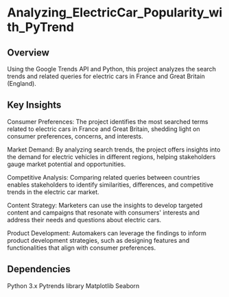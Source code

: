 # Analyzing_ElectricCar_Popularity_with_PyTrend

## Overview

Using the Google Trends API and Python, this project analyzes the search trends and related queries for electric cars in France and Great Britain (England).

## Key Insights

Consumer Preferences: The project identifies the most searched terms related to electric cars in France and Great Britain, shedding light on consumer preferences, concerns, and interests.

Market Demand: By analyzing search trends, the project offers insights into the demand for electric vehicles in different regions, helping stakeholders gauge market potential and opportunities.

Competitive Analysis: Comparing related queries between countries enables stakeholders to identify similarities, differences, and competitive trends in the electric car market.

Content Strategy: Marketers can use the insights to develop targeted content and campaigns that resonate with consumers' interests and address their needs and questions about electric cars.

Product Development: Automakers can leverage the findings to inform product development strategies, such as designing features and functionalities that align with consumer preferences.

## Dependencies ##

Python 3.x
Pytrends library
Matplotlib
Seaborn
